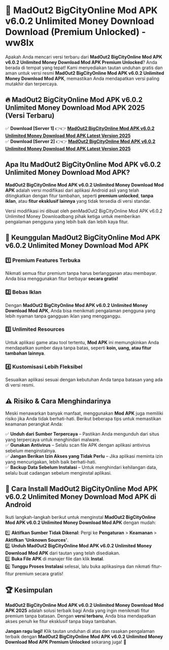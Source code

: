 # 🎯 MadOut2 BigCityOnline Mod APK v6.0.2 Unlimited Money Download  Download (Premium Unlocked) -  ww8lx

Apakah Anda mencari versi terbaru dari **MadOut2 BigCityOnline Mod APK v6.0.2 Unlimited Money Download Mod APK Premium Unlocked**? Anda berada di tempat yang tepat! Kami menyediakan tautan unduhan gratis dan aman untuk versi resmi **MadOut2 BigCityOnline Mod APK v6.0.2 Unlimited Money Download Mod APK**, memastikan Anda mendapatkan versi paling mutakhir dan terpercaya.

## 🔥 MadOut2 BigCityOnline Mod APK v6.0.2 Unlimited Money Download Mod APK 2025 (Versi Terbaru)

✅ **Download [Server 1]** 👉👉 [**MadOut2 BigCityOnline Mod APK v6.0.2 Unlimited Money Download Mod APK Latest Version 2025**](https://momento.my/?title=MadOut2_BigCityOnline_Mod_APK_v6.0.2_Unlimited_Money_Download)  
✅ **Download [Server 2]** 👉👉 [**MadOut2 BigCityOnline Mod APK v6.0.2 Unlimited Money Download Mod APK Latest Version 2025**](https://momento.my/?title=MadOut2_BigCityOnline_Mod_APK_v6.0.2_Unlimited_Money_Download)  

## Apa Itu MadOut2 BigCityOnline Mod APK v6.0.2 Unlimited Money Download Mod APK?

**MadOut2 BigCityOnline Mod APK v6.0.2 Unlimited Money Download Mod APK** adalah versi modifikasi dari aplikasi Android asli yang telah ditingkatkan dengan fitur tambahan, seperti **premium unlocked**, **tanpa iklan**, atau **fitur eksklusif lainnya** yang tidak tersedia di versi standar.

Versi modifikasi ini dibuat oleh penMadOut2 BigCityOnline Mod APK v6.0.2 Unlimited Money Downloadbang pihak ketiga untuk memberikan pengalaman pengguna yang lebih baik dan lebih kaya fitur.

## 🎯 Keunggulan MadOut2 BigCityOnline Mod APK v6.0.2 Unlimited Money Download Mod APK

### 1️⃣ Premium Features Terbuka
Nikmati semua fitur premium tanpa harus berlangganan atau membayar. Anda bisa menggunakan fitur berbayar **secara gratis!**

### 2️⃣ Bebas Iklan
Dengan **MadOut2 BigCityOnline Mod APK v6.0.2 Unlimited Money Download Mod APK**, Anda bisa menikmati pengalaman pengguna yang lebih nyaman tanpa gangguan iklan yang mengganggu.

### 3️⃣ Unlimited Resources
Untuk aplikasi game atau tool tertentu, **Mod APK** ini memungkinkan Anda mendapatkan sumber daya tanpa batas, seperti **koin, uang, atau fitur tambahan lainnya**.

### 4️⃣ Kustomisasi Lebih Fleksibel
Sesuaikan aplikasi sesuai dengan kebutuhan Anda tanpa batasan yang ada di versi resmi.

## ⚠️ Risiko & Cara Menghindarinya

Meski menawarkan banyak manfaat, menggunakan **Mod APK** juga memiliki risiko jika Anda tidak berhati-hati. Berikut beberapa tips untuk memastikan keamanan perangkat Anda:

✅ **Unduh dari Sumber Terpercaya** – Pastikan Anda mengunduh dari situs yang terpercaya untuk menghindari malware.  
✅ **Gunakan Antivirus** – Selalu scan file APK dengan aplikasi antivirus sebelum menginstalnya.  
✅ **Jangan Berikan Izin Akses yang Tidak Perlu** – Jika aplikasi meminta izin yang mencurigakan, lebih baik berhati-hati.  
✅ **Backup Data Sebelum Instalasi** – Untuk menghindari kehilangan data, selalu buat cadangan sebelum menginstal aplikasi.

## 📌 Cara Install MadOut2 BigCityOnline Mod APK v6.0.2 Unlimited Money Download Mod APK di Android

Ikuti langkah-langkah berikut untuk menginstal **MadOut2 BigCityOnline Mod APK v6.0.2 Unlimited Money Download Mod APK** dengan mudah:

1️⃣ **Aktifkan Sumber Tidak Dikenal**: Pergi ke **Pengaturan** > **Keamanan** > **Aktifkan 'Unknown Sources'**.  
2️⃣ **Unduh MadOut2 BigCityOnline Mod APK v6.0.2 Unlimited Money Download Mod APK** dari tautan yang telah disediakan.  
3️⃣ **Buka File APK** di manajer file dan klik **Instal**.  
4️⃣ **Tunggu Proses Instalasi** selesai, lalu buka aplikasinya dan nikmati fitur-fitur premium secara gratis!

## 🏆 Kesimpulan

**MadOut2 BigCityOnline Mod APK v6.0.2 Unlimited Money Download Mod APK 2025** adalah solusi terbaik bagi Anda yang ingin menikmati fitur premium tanpa batasan. Dengan **versi terbaru**, Anda bisa mendapatkan akses penuh ke fitur eksklusif tanpa biaya tambahan.

**Jangan ragu lagi!** Klik tautan unduhan di atas dan rasakan pengalaman terbaik dengan **MadOut2 BigCityOnline Mod APK v6.0.2 Unlimited Money Download Mod APK Premium Unlocked** sekarang juga! 🚀
